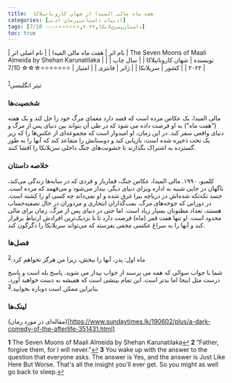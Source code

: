 ```yaml
---
title:  هفت ماه مالی المیدا از شهان کاروناتیلاکا
categories: [ادبیات داستانی,رمان ادبی]
tags: [داستان,سری‌لانکا,۲۰۲۲,⭐⭐⭐⭐⭐⭐⭐☆☆☆ 7/10]
toc: true
---
```


| نام اثر | هفت ماه مالی المیدا |
| نام اصلی اثر | The Seven Moons of Maali Almeida by Shehan Karunatilaka |
| نویسنده | شهان کاروناتیلاکا |
| سال چاپ | ۲۰۲۲  |
| کشور | سریلانکا  |
| ژانر | فانتزی   |
| امتیاز | ⭐⭐⭐⭐⭐⭐⭐☆☆☆ 7/10  |

تیتر انگلیسی<sup id="a1">[1](#f1)</sup>

### شخصیت‌ها

مالی المیدا، یک عکاس مرده است که قصد دارد معمای مرگ خود را حل کند و یک هفته ("هفت ماه") به او فرصت داده می شود که در طی آن بتواند بین دنیای پس از مرگ و دنیای واقعی سفر کند. در این زمان، او امیدوار است که مجموعه‌ای از عکس‌ها را که زیر یک تخت ذخیره شده است، بازیابی کند و دوستانش را متقاعد کند که آنها را به طور گسترده به اشتراک بگذارند تا خشونت‌های جنگ داخلی سریلانکا را افشا کنند.

### خلاصه داستان

کلمبو، ۱۹۹۰. مالی المیدا، عکاس جنگ، قمارباز و فردی که در سایه‌ها زندگی می‌کند، ناگهان در جایی شبیه به اداره ویزای دنیای دیگر، بیدار می‌شود و می‌فهمد که مرده است. جسد تکه‌تکه شده‌اش در دریاچه بیرا غرق شده و او نمی‌داند چه کسی او را کشته است. در دورانی که جوخه‌های مرگ، بمب‌گذاران انتحاری و مزدوران در حال تصفیه‌حساب هستند، تعداد مظنونان بسیار زیاد است. اما حتی در دنیای پس از مرگ، زمان برای مالی محدود است. او تنها هفت قمر (ماه) فرصت دارد تا با نزدیک‌ترین افرادش ارتباط برقرار کند و آنها را به سراغ عکسی مخفی بفرستد که می‌تواند سریلانکا را دگرگون کند.

### فصل‌ها

ماه اول: 
پدر، آنها را ببخش، زیرا من هرگز نخواهم کرد.<sup id="a2">[2](#f2)</sup>

شما با جواب سوالی که همه می پرسند از خواب بیدار می شوید. پاسخ بله است و پاسخ درست مثل اینجا اما بدتر است. این تمام بینشی است که همیشه به دست خواهید آورد. بنابراین ممکن است دوباره بخوابید.<sup id="a3">[3](#f3)</sup>

### لینک‌ها

(مقاله‌ای در مورد رمان)[https://www.sundaytimes.lk/190602/plus/a-dark-comedy-of-the-afterlife-351431.html]


<b id="f1">1</b> <span class="footnote">The Seven Moons of Maali Almeida by Shehan Karunatilaka</span>[↩](#a1)
<b id="f2">2</b> <span class="footnote">“Father, forgive them, for I will never.”</span>[↩](#a2)
<b id="f3">3</b> <span class="footnote">You wake up with the answer to the question that everyone asks. The answer is Yes, and the answer is Just Like Here But Worse. That's all the insight you'll ever get. So you might as well go back to sleep.</span>[↩](#a3)

